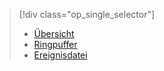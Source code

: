 > [!div class="op_single_selector"]
> * [Übersicht](../articles/sql-database/sql-database-xevent-db-diff-from-svr.md)
> * [Ringpuffer](../articles/sql-database/sql-database-xevent-code-ring-buffer.md)
> * [Ereignisdatei](../articles/sql-database/sql-database-xevent-code-event-file.md)
> 
> 

